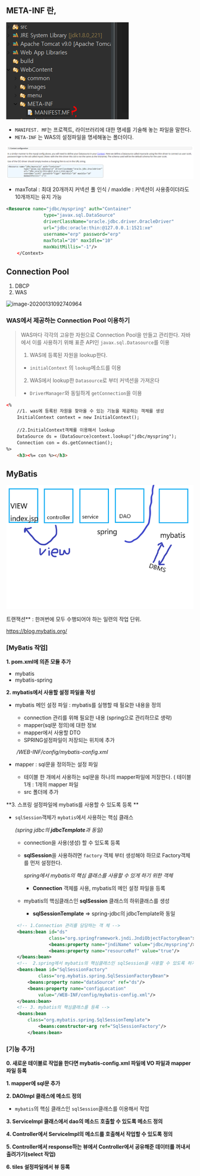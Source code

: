 ## META-INF 란,



![image-20200131093012127](images/image-20200131093012127.png)

* `MANIFEST. MF`는 프로젝트, 라이브러리에 대한 명세를 기술해 놓는 파일을 말한다.
* `META-INF` 는  WAS의 설정파일을 명세해놓는 폴더이다.

![image-20200131094041270](images/image-20200131094041270.png)

* maxTotal : 최대 20개까지 커넥션 풀 인식 / maxIdle : 커넥션이 사용중이더라도 10개까지는 유지 가능 

```xml
<Resource name="jdbc/myspring" auth="Container"
              type="javax.sql.DataSource"
              driverClassName="oracle.jdbc.driver.OracleDriver"
              url="jdbc:oracle:thin:@127.0.0.1:1521:xe"
              username="erp" password="erp"
              maxTotal="20" maxIdle="10" 
              maxWaitMillis="-1"/>
	</Context>
```



## Connection Pool

1. DBCP
2. WAS

![image-20200131092740964](C:\Users\sec\AppData\Roaming\Typora\typora-user-images\image-20200131092740964.png)



### WAS에서 제공하는 Connection Pool 이용하기

> WAS마다 각각의 고유한 자원으로 Connection Pool을 만들고 관리한다. 자바에서 이를 사용하기 위해 표준 API인 `javax.sql.Datasource`를 이용
> 	1. WAS에 등록된 자원을 lookup한다.
> 	- `initialContext` 의 `lookup`메소드를 이용
> 	2. WAS에서 lookup한 `Datasource`로 부터 커넥션을 가져온다
> 	- `DriverManager`와 동일하게 `getConnection`을 이용

```html
<%
	//1. was에 등록된 자원을 찾아올 수 있는 기능을 제공하는 객체를 생성
	InitialContext context = new InitialContext();
	
	//2.InitialContext객체를 이용해서 lookup
	DataSource ds = (DataSource)context.lookup("jdbc/myspring");
	Connection con = ds.getConnection();
%>
	<h3><%= con %></h3>
```

## MyBatis

![image-20200131125056570](images/image-20200131125056570.png) 

트랜잭션** :  한꺼번에 모두 수행되어야 하는 일련의 작업 단위.

https://blog.mybatis.org/

### [MyBatis 작업]

**1. pom.xml에 의존 모듈 추가**

* mybatis
* mybatis-spring

**2. mybatis에서 사용할 설정 파일을 작성**

* mybatis 메인 설정 파일 : mybatis를 실행할 때 필요한 내용을 정의

  * connection 관리를 위해 필요한 내용 (spring으로 관리하므로 생략)
  * mapper(sql문 정의)에 대한 정보
  * mapper에서 사용할 DTO
  * SPRING설정파일이 저장되는 위치에 추가

  ​       */WEB-INF/config/mybatis-config.xml*

* mapper : sql문을 정의하는 설정 파일
  * 테이블 한 개에서 사용하는 sql문을 하나의 mapper파일에 저장한다. ( 테이블 1개 : 1개의 mapper 파일
  * src 폴더에 추가

**3. 스프링 설정파일에 mybatis를 사용할 수 있도록 등록 **

* `sqlSession`객체가 `mybatis`에서 사용하는 핵심 클래스

  *(spring jdbc의 **jdbcTemplate**과 동일)*

  * connection을 사용(생성) 할 수 있도록 등록

  * **sqlSession**을 사용하려면 `factory` 객체 부터 생성해야 하므로 Factory객체를 먼저 설정한다. 

    *spring에서 mybatis의 핵심 클래스를 사용할 수 있게 하기 위한 객체*

    * **Connection** 객체를 사용, mybatis의 메인 설정 파일을 등록

  * mybatis의 핵심클래스인 **sqlSession** 클래스의 하위클래스를 생성

    * **sqlSessionTemplate** => spring-jdbc의 jdbcTemplate와 동일

```xml
	<!-- 1.Connection 관리를 담당하는 객 체 -->
	<beans:bean id="ds"
				class="org.springframework.jndi.JndiObjectFactoryBean">
				<beans:property name="jndiName" value="jdbc/myspring"/>
				<beans:property name="resourceRef" value="true"/>
	</beans:bean>
	<!--  2.spring에서 mybatis의 핵심클래스인 sqlSession을 사용할 수 있도록 하기 위해 생성-->
	<beans:bean id="SqlSessionFactory"
			class="org.mybatis.spring.SqlSessionFactoryBean">
		<beans:property name="dataSource" ref="ds"/>		
		<beans:property name="configLocation"
			value="/WEB-INF/config/mybatis-config.xml"/>	
	</beans:bean>
	<!-- 3. mybatis의 핵심클래스를 등록 -->
	<beans:bean
		class="org.mybatis.spring.SqlSessionTemplate">
			<beans:constructor-arg ref="SqlSessionFactory"/>
		</beans:bean>						
```



### [기능 추가]

**0. 새로운 테이블로 작업을 한다면 mybatis-config.xml 파일에 VO 파일과 mapper파일 등록**

**1. mapper에 sql문 추가**

**2. DAOImpl 클래스에 메소드 정의**

* `mybatis`의 핵심 클래스인 `sqlSession`클래스를 이용해서 작업

**3. ServiceImpl 클래스에서 dao의 메소드 호출할 수 있도록 메소드 정의**

**4. Controller에서 ServiceImpl의 메소드를 호출해서 작업할 수 있도록 정의**

**5. Controller에서 response하는 뷰에서 Controller에서 공유해준 데이터를 꺼내서 출려가기(select 작업)**

**6. tiles 설정파일에서 뷰 등록**













